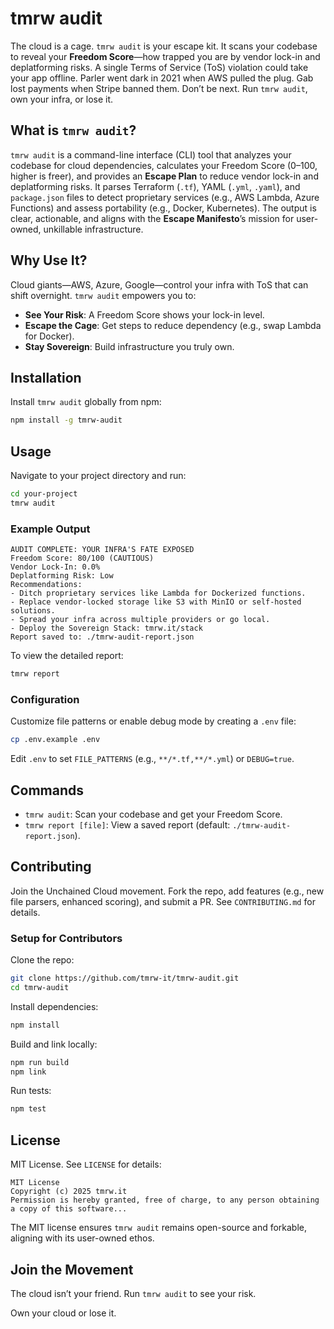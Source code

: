 # tmrw audit

The cloud is a cage. `tmrw audit` is your escape kit. It scans your codebase to reveal your **Freedom Score**—how trapped you are by vendor lock-in and deplatforming risks. A single Terms of Service (ToS) violation could take your app offline. Parler went dark in 2021 when AWS pulled the plug. Gab lost payments when Stripe banned them. Don’t be next. Run `tmrw audit`, own your infra, or lose it.

## What is `tmrw audit`?

`tmrw audit` is a command-line interface (CLI) tool that analyzes your codebase for cloud dependencies, calculates your Freedom Score (0–100, higher is freer), and provides an **Escape Plan** to reduce vendor lock-in and deplatforming risks. It parses Terraform (`.tf`), YAML (`.yml`, `.yaml`), and `package.json` files to detect proprietary services (e.g., AWS Lambda, Azure Functions) and assess portability (e.g., Docker, Kubernetes). The output is clear, actionable, and aligns with the **Escape Manifesto**’s mission for user-owned, unkillable infrastructure.

## Why Use It?

Cloud giants—AWS, Azure, Google—control your infra with ToS that can shift overnight. `tmrw audit` empowers you to:
- **See Your Risk**: A Freedom Score shows your lock-in level.
- **Escape the Cage**: Get steps to reduce dependency (e.g., swap Lambda for Docker).
- **Stay Sovereign**: Build infrastructure you truly own.

## Installation

Install `tmrw audit` globally from npm:
```bash
npm install -g tmrw-audit
```

## Usage

Navigate to your project directory and run:
```bash
cd your-project
tmrw audit
```

### Example Output
```
AUDIT COMPLETE: YOUR INFRA'S FATE EXPOSED
Freedom Score: 80/100 (CAUTIOUS)
Vendor Lock-In: 0.0%
Deplatforming Risk: Low
Recommendations:
- Ditch proprietary services like Lambda for Dockerized functions.
- Replace vendor-locked storage like S3 with MinIO or self-hosted solutions.
- Spread your infra across multiple providers or go local.
- Deploy the Sovereign Stack: tmrw.it/stack
Report saved to: ./tmrw-audit-report.json
```

To view the detailed report:
```bash
tmrw report
```

### Configuration
Customize file patterns or enable debug mode by creating a `.env` file:
```bash
cp .env.example .env
```
Edit `.env` to set `FILE_PATTERNS` (e.g., `**/*.tf,**/*.yml`) or `DEBUG=true`.

## Commands
- `tmrw audit`: Scan your codebase and get your Freedom Score.
- `tmrw report [file]`: View a saved report (default: `./tmrw-audit-report.json`).


## Contributing
Join the Unchained Cloud movement. Fork the repo, add features (e.g., new file parsers, enhanced scoring), and submit a PR. See `CONTRIBUTING.md` for details.

### Setup for Contributors
Clone the repo:
```bash
git clone https://github.com/tmrw-it/tmrw-audit.git
cd tmrw-audit
```
Install dependencies:
```bash
npm install
```
Build and link locally:
```bash
npm run build
npm link
```
Run tests:
```bash
npm test
```

## License
MIT License. See `LICENSE` for details:
```
MIT License
Copyright (c) 2025 tmrw.it
Permission is hereby granted, free of charge, to any person obtaining a copy of this software...
```
The MIT license ensures `tmrw audit` remains open-source and forkable, aligning with its user-owned ethos.

## Join the Movement
The cloud isn’t your friend. Run `tmrw audit` to see your risk.

Own your cloud or lose it.